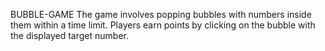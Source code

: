 BUBBLE-GAME
The game involves popping bubbles with numbers inside them within a time limit.
Players earn points by clicking on the bubble with the displayed target number.
